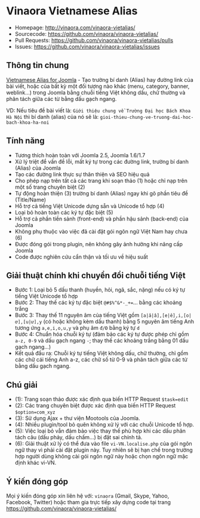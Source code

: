 Vinaora Vietnamese Alias
========================

* Homepage: http://vinaora.com/vinaora-vietalias/
* Sourcecode: https://github.com/vinaora/vinaora-vietalias/
* Pull Requests: https://github.com/vinaora/vinaora-vietalias/pulls
* Issues: https://github.com/vinaora/vinaora-vietalias/issues

Thông tin chung
---------------
[Vietnamese Alias for Joomla](http://vinaora.com/vinaora-vietalias/) - Tạo trường bí danh (Alias) hay đường link của bài viết, hoặc của bất kỳ một đối tượng nào khác (menu, category, banner, weblink...) trong Joomla bằng chuỗi tiếng Việt không dấu, chữ thường và phân tách giữa các từ bằng dấu gạch ngang.

VD: Nếu tiêu đề bài viết là: `Giới thiệu chung về Trường Đại học Bách Khoa Hà Nội` thì bí danh (alias) của nó sẽ là: `gioi-thieu-chung-ve-truong-dai-hoc-bach-khoa-ha-noi`

Tính năng
---------
* Tương thích hoàn toàn với Joomla 2.5, Joomla 1.6/1.7
* Xử lý triệt để vấn đề lỗi, mất ký tự trong các đường link, trường bí danh (Alias) của Joomla
* Tạo các đường link thực sự thân thiện và SEO hiệu quả
* Cho phép nạp trên tất cả các trang khi soạn thảo (1) hoặc chỉ nạp trên một số trang chuyên biệt (2)
* Tự động hoàn thiện (3) trường bí danh (Alias) ngay khi gõ phần tiêu đề (Title/Name)
* Hỗ trợ cả tiếng Việt Unicode dựng sẵn và Unicode tổ hợp (4)
* Loại bỏ hoàn toàn các ký tự đặc biệt (5)
* Hỗ trợ cả phần tiền sảnh (front-end) và phần hậu sảnh (back-end) của Joomla
* Không phụ thuộc vào việc đã cài đặt gói ngôn ngữ Việt Nam hay chưa (6)
* Được đóng gói trong plugin, nên không gây ảnh hưởng khi nâng cấp Joomla
* Code được nghiên cứu cẩn thận và tối ưu về hiệu suất

Giải thuật chính khi chuyển đổi chuỗi tiếng Việt
------------------------------------------------
* Bước 1: Loại bỏ 5 dấu thanh (huyền, hỏi, ngã, sắc, nặng) nếu có ký tự tiếng Việt Unicode tổ hợp
* Bước 2: Thay thế các ký tự đặc biệt `@#$%^&*-_+=`... bằng các khoảng trắng
* Bước 3: Thay thế 11 nguyên âm của tiếng Việt gồm `[a|ă|â],[e|ê],i,[o|ơ],[u|ư],y` (có hoặc không kèm dấu thanh) bằng 5 nguyên âm tiếng Anh tương ứng `a,e,i,o,u,y` và phụ âm `đ/Đ` bằng ký tự `d`
* Bước 4: Chuẩn hóa chuỗi ký tự (đảm bảo các ký tự được phép chỉ gồm `a-z, 0-9` và dấu gạch ngang `-`; thay thế các khoảng trắng bằng 01 dấu gạch ngang...)
* Kết quả đầu ra: Chuỗi ký tự tiếng Việt không dấu, chữ thường, chỉ gồm các chữ cái tiếng Anh a-z, các chữ số từ 0-9 và phân tách giữa các từ bằng dấu gạch ngang.

Chú giải
--------
* (1): Trang soạn thảo được xác định qua biến HTTP Request `$task=edit`
* (2): Các trang chuyên biệt được xác định qua biến HTTP Request `$option=com_xyz`
* (3): Sử dụng Ajax + thư viện Mootools của Joomla.
* (4): Nhiều plugin/tool bỏ quên không xử lý với các chuỗi Unicode tổ hợp.
* (5): Việc loại bỏ vẫn đảm bảo việc thay thế phù hợp khi các dấu phân tách câu (dấu phảy, dấu chấm...) bị đặt sai chính tả.
* (6): Giải thuật xử lý có thể đưa vào file `vi-VN.localise.php` của gói ngôn ngữ thay vì phải cài đặt plugin này. Tuy nhiên sẽ bị hạn chế trong trường hợp người dùng không cài gói ngôn ngữ này hoặc chọn ngôn ngữ mặc định khác vi-VN.

Ý kiến đóng góp
---------------
Mọi ý kiến đóng góp xin liên hệ với: `vinaora` (Gmail, Skype, Yahoo, Facebook, Twitter) hoặc tham gia trực tiếp xây dựng code tại trang https://github.com/vinaora/vinaora-vietalias/

